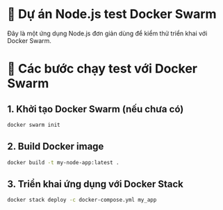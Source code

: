 # 🚀 Dự án Node.js test Docker Swarm
Đây là một ứng dụng Node.js đơn giản dùng để kiểm thử triển khai với Docker Swarm.

# 🐳 Các bước chạy test với Docker Swarm
## 1. Khởi tạo Docker Swarm (nếu chưa có)
```bash
docker swarm init
```
## 2. Build Docker image
```bash
docker build -t my-node-app:latest .
```
## 3. Triển khai ứng dụng với Docker Stack
```bash
docker stack deploy -c docker-compose.yml my_app
```
